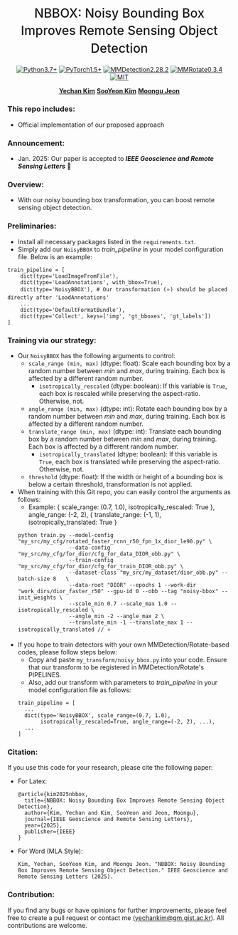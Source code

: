 <h1 align="center" style="font-weight: 500; line-height: 1.4;">
  NBBOX: Noisy Bounding Box Improves Remote Sensing Object Detection
</h1>

<p align="center">
  <a href="#"><img alt="Python3.7+" src="https://img.shields.io/badge/Python-3.7+-blue?logo=python&logoColor=white"></a>
  <a href="#"><img alt="PyTorch1.5+" src="https://img.shields.io/badge/PyTorch-1.5+-orange?logo=pytorch&logoColor=white"></a>
  <a href="#"><img alt="MMDetection2.28.2" src="https://img.shields.io/badge/MMDetection-2.28.2-red?logo=mmlab&logoColor=white"></a>
  <a href="#"><img alt="MMRotate0.3.4" src="https://img.shields.io/badge/MMRotate-0.3.4-hotpink?logo=mmlab&logoColor=white"></a>
  <a href="#"><img alt="MIT" src="https://img.shields.io/badge/License-MIT-green?logo=MIT"></a>
</p>

<p align="center">
  <b><a href="https://github.com/unique-chan">Yechan Kim</a></b>
  <b><a href="https://github.com/bluesooyeon">SooYeon Kim</a></b>
  <b><a href="https://scholar.google.com/citations?user=zfngGSkAAAAJ&hl=ko">Moongu Jeon</a></b>
</p>

### This repo includes:
- Official implementation of our proposed approach

### Announcement:
- Jan. 2025: Our paper is accepted to ***IEEE Geoscience and Remote Sensing Letters*** 🎉

### Overview:
- With our noisy bounding box transformation, you can boost remote sensing object detection.

### Preliminaries:
- Install all necessary packages listed in the `requirements.txt`. 
- Simply add our `NoisyBBOX` to *train_pipeline* in your model configuration file. Below is an example:
~~~python3
train_pipeline = [
    dict(type='LoadImageFromFile'),
    dict(type='LoadAnnotations', with_bbox=True),
    dict(type='NoisyBBOX'), # Our transformation (⭐) should be placed directly after 'LoadAnnotations'
    ...
    dict(type='DefaultFormatBundle'),
    dict(type='Collect', keys=['img', 'gt_bboxes', 'gt_labels'])
]
~~~

### Training via our strategy:
- Our `NoisyBBOX` has the following arguments to control:
  * `scale_range (min, max)` (dtype: float): Scale each bounding box by a random number between *min* and *max*, during training. Each box is affected by a different random number.
    * `isotropically_rescaled` (dtype: boolean): If this variable is `True`, each box is rescaled while preserving the aspect-ratio. Otherwise, not.
  * `angle_range (min, max)` (dtype: int): Rotate each bounding box by a random number between *min* and *max*, during training. Each box is affected by a different random number.
  * `translate_range (min, max)` (dtype: int): Translate each bounding box by a random number between *min* and *max*, during training. Each box is affected by a different random number.
    * `isotropically_translated` (dtype: boolean): If this variable is `True`, each box is translated while preserving the aspect-ratio. Otherwise, not.
  * `threshold` (dtype: float): If the width or height of a bounding box is below a certain threshold, transformation is not applied.
- When training with this Git repo, you can easily control the arguments as follows:
  * Example: { scale_range: (0.7, 1.0), isotropically_rescaled: True }, angle_range: (-2, 2), { translate_range: (-1, 1), isotropically_translated: True }
  ~~~
  python train.py --model-config "my_src/my_cfg/rotated_faster_rcnn_r50_fpn_1x_dior_le90.py" \
                  --data-config "my_src/my_cfg/for_dior/cfg_for_data_DIOR_obb.py" \
                  --train-config "my_src/my_cfg/for_dior/cfg_for_train_DIOR_obb.py" \
                  --dataset-class "my_src/my_dataset/dior_obb.py" --batch-size 8   \
                  --data-root "DIOR" --epochs 1 --work-dir "work_dirs/dior_faster_r50" --gpu-id 0 --obb --tag "noisy-bbox" --init_weights \
                  --scale_min 0.7 --scale_max 1.0 --isotropically_rescaled \
                  --angle_min -2 --angle_max 2 \
                  --translate_min -1 --translate_max 1 --isotropically_translated // ⭐
  ~~~
- If you hope to train detectors with your own MMDetection/Rotate-based codes, please follow steps below:
  - Copy and paste `my_transform/noisy_bbox.py` into your code. Ensure that our transform to be registered in MMDetection/Rotate's PIPELINES.
  - Also, add our transform with parameters to *train_pipeline* in your model configuration file as follows:
  ~~~python3
  train_pipeline = [
    ...
    dict(type='NoisyBBOX', scale_range=(0.7, 1.0), 
         isotropically_rescaled=True, angle_range=(-2, 2), ...),
    ...
  ]
  ~~~

### Citation:
If you use this code for your research, please cite the following paper:
- For Latex:
  ~~~ME
  @article{kim2025nbbox,
    title={NBBOX: Noisy Bounding Box Improves Remote Sensing Object Detection},
    author={Kim, Yechan and Kim, SooYeon and Jeon, Moongu},
    journal={IEEE Geoscience and Remote Sensing Letters},
    year={2025},
    publisher={IEEE}
  }
  ~~~

- For Word (MLA Style):
  ~~~ME
  Kim, Yechan, SooYeon Kim, and Moongu Jeon. "NBBOX: Noisy Bounding Box Improves Remote Sensing Object Detection." IEEE Geoscience and Remote Sensing Letters (2025).
  ~~~

### Contribution:
If you find any bugs or have opinions for further improvements, please feel free to create a pull request or contact me (yechankim@gm.gist.ac.kr). All contributions are welcome.
